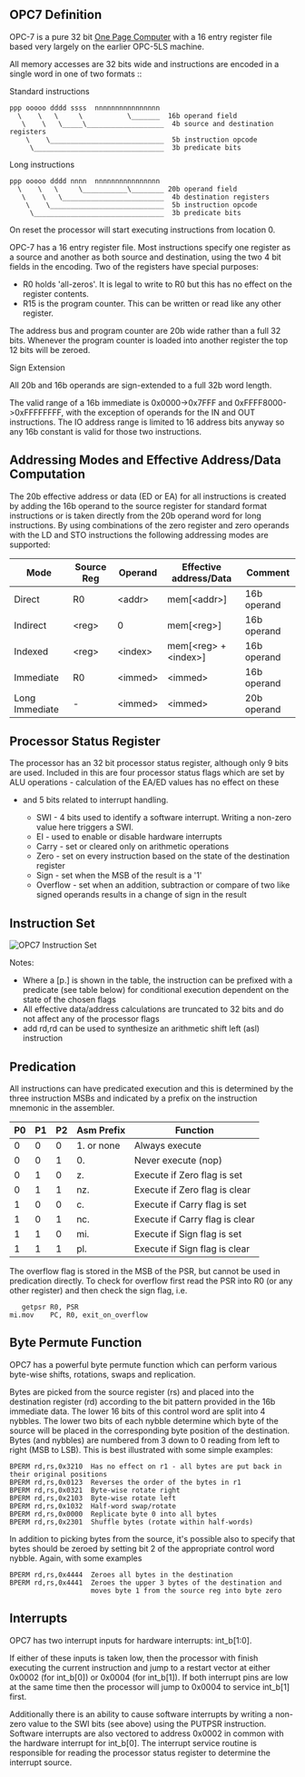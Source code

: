 OPC7 Definition
-----------------

OPC-7 is a pure 32 bit [One Page Computer](.) with a 16 entry register file based very largely on the earlier
OPC-5LS machine.

All memory accesses are 32 bits wide and instructions are encoded in a single word in one of two formats ::

Standard instructions

    ppp ooooo dddd ssss  nnnnnnnnnnnnnnnn
      \    \   \     \           \_______  16b operand field
       \    \   \_____\___________________  4b source and destination registers
        \    \____________________________  5b instruction opcode
         \________________________________  3b predicate bits                         

Long instructions

    ppp ooooo dddd nnnn  nnnnnnnnnnnnnnnn
      \    \   \     \___________\________ 20b operand field
       \    \   \_________________________  4b destination registers
        \    \____________________________  5b instruction opcode
         \________________________________  3b predicate bits                         

On reset the processor will start executing instructions from location 0.

OPC-7 has a 16 entry register file. Most instructions specify one register as a source and another as both source
and destination, using the two 4 bit fields in the encoding. Two of the registers have special purposes:

  * R0 holds 'all-zeros'. It is legal to write to R0 but this has no effect on the register contents.
  * R15 is the program counter. This can be written or read like any other register.

The address bus and program counter are 20b wide rather than a full 32 bits. Whenever the program counter is
loaded into another register the top 12 bits will be zeroed.

Sign Extension

All 20b and 16b operands are sign-extended to a full 32b word length.

The valid range of a 16b immediate is 0x0000->0x7FFF and 0xFFFF8000->0xFFFFFFFF, with the exception of operands for the IN and OUT
instructions. The IO address range is limited to 16 address bits anyway so any 16b constant is valid for those two instructions.

Addressing Modes and Effective Address/Data Computation
-------------------------------------------------------

The 20b effective address or data (ED or EA) for all instructions is created by adding the 16b operand to the source register for standard
format instructions or is taken directly from the 20b operand word for long instructions. By using combinations of the zero register and zero
operands with the LD and STO instructions the following addressing modes are supported:

  |  Mode          | Source Reg | Operand   |  Effective address/Data  | Comment                 |
  |--------------- |------------|-----------|--------------------------|-------------------------|
  | Direct         | R0         | \<addr\>  | mem[\<addr\>]            | 16b operand             |
  | Indirect       | \<reg\>    | 0         | mem[\<reg\>]             | 16b operand             |
  | Indexed        | \<reg\>    | \<index\> | mem[\<reg\> + \<index\>] | 16b operand             |
  | Immediate      | R0         | \<immed\> | \<immed\>                | 16b operand             |
  | Long Immediate | -          | \<immed\> | \<immed\>                | 20b operand             |

Processor Status Register
-------------------------

The processor has an 32 bit processor status register, although only 9 bits are used. Included in this are
four processor status flags which are set by ALU operations - calculation of the EA/ED values has no effect on these
- and 5 bits related to interrupt handling. 

  * SWI      - 4 bits used to identify a software interrupt. Writing a non-zero value here triggers a SWI.
  * EI       - used to enable or disable hardware interrupts
  * Carry    - set or cleared only on arithmetic operations
  * Zero     - set on every instruction based on the state of the destination register
  * Sign     - set when the MSB of the result is a '1'
  * Overflow - set when an addition, subtraction or compare of two like signed operands results in a change of sign in the result

Instruction Set
---------------

![OPC7 Instruction Set](./opc7_instruction_set.png)

Notes:

  * Where a [p.] is shown in the table, the instruction can be prefixed with a predicate (see table below) for conditional execution dependent on the state of the chosen flags
  * All effective data/address calculations are truncated to 32 bits and do not affect any of the processor flags
  * add rd,rd can be used to synthesize an arithmetic shift left (asl) instruction

Predication
-----------

All instructions can have predicated execution and this is determined by the three instruction MSBs and indicated by
a prefix on the instruction mnemonic in the assembler.

  | P0 | P1 | P2 | Asm Prefix | Function                                           |
  |----|----|----|------------|----------------------------------------------------|
  |  0 |  0 |  0 | 1. or none | Always execute                                     |
  |  0 |  0 |  1 | 0.         | Never execute (nop)                                |
  |  0 |  1 |  0 | z.         | Execute if Zero flag is set                        |
  |  0 |  1 |  1 | nz.        | Execute if Zero flag is clear                      |
  |  1 |  0 |  0 | c.         | Execute if Carry flag is set                       |
  |  1 |  0 |  1 | nc.        | Execute if Carry flag is clear                     |
  |  1 |  1 |  0 | mi.        | Execute if Sign flag is set                        |
  |  1 |  1 |  1 | pl.        | Execute if Sign flag is clear                      |

The overflow flag is stored in the MSB of the PSR, but cannot be used in predication directly. To check for overflow first read the PSR into R0 (or any other register) and then check the sign flag, i.e.

       getpsr R0, PSR
    mi.mov    PC, R0, exit_on_overflow  

Byte Permute Function
---------------------
							
OPC7 has a powerful byte permute function which can perform various byte-wise shifts, rotations, swaps and replication.		
							
Bytes are picked from the source register (rs) and placed into the destination register (rd) according to the bit pattern
provided in the 16b immediate data. The lower 16 bits of this control word are split into 4 nybbles. The lower two bits
of each nybble determine which byte of the source will be placed in the corresponding byte position of the destination.
Bytes (and nybbles) are numbered from 3 down to 0 reading from left to right (MSB to LSB). This is best illustrated
with some simple examples:
							
    BPERM rd,rs,0x3210  Has no effect on r1 - all bytes are put back in their original positions
    BPERM rd,rs,0x0123  Reverses the order of the bytes in r1					
    BPERM rd,rs,0x0321  Byte-wise rotate right					
    BPERM rd,rs,0x2103  Byte-wise rotate left					
    BPERM rd,rs,0x1032  Half-word swap/rotate					
    BPERM rd,rs,0x0000  Replicate byte 0 into all bytes					
    BPERM rd,rs,0x2301  Shuffle bytes (rotate within half-words)					
							
In addition to picking bytes from the source, it's possible also to specify that bytes should be zeroed by setting bit 2
of the appropriate control word nybble. Again, with some examples

    BPERM rd,rs,0x4444  Zeroes all bytes in the destination 
    BPERM rd,rs,0x4441  Zeroes the upper 3 bytes of the destination and 
                        moves byte 1 from the source reg into byte zero
							  
Interrupts
----------
  
OPC7 has two interrupt inputs for hardware interrupts: int\_b[1:0].
  
If either of these inputs is taken low, then the processor with finish executing the current instruction and jump to a restart vector at either 0x0002 (for int\_b[0]) or 0x0004 (for int\_b[1]). If both interrupt pins are low at the same time then the processor will jump to 0x0004 to service int\_b[1] first.
  
Additionally there is an ability to cause software interrupts by writing a non-zero value to the SWI bits (see above) using the PUTPSR instruction. Software interrupts are also vectored to address 0x0002 in common with the hardware interrupt for int\_b[0]. The interrupt service routine is responsible for reading the processor status register to determine the interrupt source.
